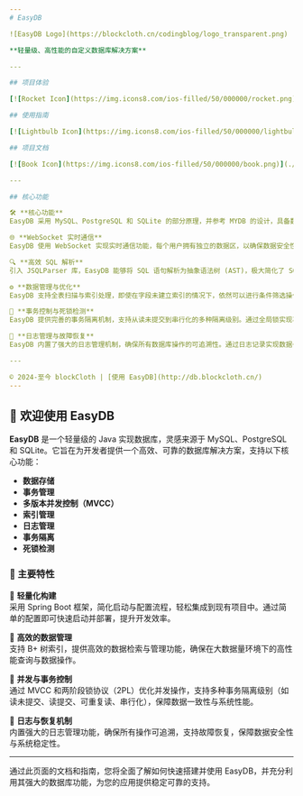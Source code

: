 ```yaml
---
# EasyDB

![EasyDB Logo](https://blockcloth.cn/codingblog/logo_transparent.png)

**轻量级、高性能的自定义数据库解决方案**

​---

## 项目体验

[![Rocket Icon](https://img.icons8.com/ios-filled/50/000000/rocket.png)](http://db.blockcloth.cn/) 项目体验

## 使用指南

[![Lightbulb Icon](https://img.icons8.com/ios-filled/50/000000/lightbulb.png)](./guide/) 使用指南

## 项目文档

[![Book Icon](https://img.icons8.com/ios-filled/50/000000/book.png)](./docs/) 项目文档

​---

## 核心功能

🛠️ **核心功能**  
EasyDB 采用 MySQL、PostgreSQL 和 SQLite 的部分原理，并参考 MYDB 的设计，具备数据的可靠性、两阶段锁协议（2PL）实现的串行化调度、MVCC、多种事务隔离级别以及死锁处理和超时检测等功能，提供了轻量级且高效的数据库解决方案。

🌐 **WebSocket 实时通信**  
EasyDB 使用 WebSocket 实现实时通信功能，每个用户拥有独立的数据区，以确保数据安全性和互不干扰。项目还通过线程管理和自动销毁机制优化了多页面访问体验，提升了用户操作的流畅度。

🔍 **高效 SQL 解析**  
引入 JSQLParser 库，EasyDB 能够将 SQL 语句解析为抽象语法树 (AST)，极大简化了 SQL 查询的分析与修改。开发者无需手动解析 SQL 字符串，即可高效处理复杂的 SQL 操作。

⚙️ **数据管理与优化**  
EasyDB 支持全表扫描与索引处理，即使在字段未建立索引的情况下，依然可以进行条件筛选操作。同时，系统内置丰富的条件约束与主键索引功能，支持唯一性、非空性、自增性等多种约束条件。

🚦 **事务控制与死锁检测**  
EasyDB 提供完善的事务隔离机制，支持从读未提交到串行化的多种隔离级别。通过全局锁实现事务的串行化处理，并通过超时检测功能防止系统资源长期占用，增强了系统的可靠性。

📝 **日志管理与故障恢复**  
EasyDB 内置了强大的日志管理机制，确保所有数据库操作的可追溯性。通过日志记录实现数据一致性保障，支持故障恢复功能，增强系统的容错能力和数据的安全性。

​---

© 2024-至今 blockCloth | [使用 EasyDB](http://db.blockcloth.cn/)
---
```


## 🎉 欢迎使用 EasyDB

**EasyDB** 是一个轻量级的 Java 实现数据库，灵感来源于 MySQL、PostgreSQL 和 SQLite。它旨在为开发者提供一个高效、可靠的数据库解决方案，支持以下核心功能：

- **数据存储**
- **事务管理**
- **多版本并发控制（MVCC）**
- **索引管理**
- **日志管理**
- **事务隔离**
- **死锁检测**

### 🚀 主要特性

🔹 **轻量化构建**  
采用 Spring Boot 框架，简化启动与配置流程，轻松集成到现有项目中。通过简单的配置即可快速启动并部署，提升开发效率。

🔹 **高效的数据管理**  
支持 B+ 树索引，提供高效的数据检索与管理功能，确保在大数据量环境下的高性能查询与数据操作。

🔹 **并发与事务控制**  
通过 MVCC 和两阶段锁协议（2PL）优化并发操作，支持多种事务隔离级别（如读未提交、读提交、可重复读、串行化），保障数据一致性与系统性能。

🔹 **日志与恢复机制**  
内置强大的日志管理功能，确保所有操作可追溯，支持故障恢复，保障数据安全性与系统稳定性。

---

通过此页面的文档和指南，您将全面了解如何快速搭建并使用 EasyDB，并充分利用其强大的数据库功能，为您的应用提供稳定可靠的支持。